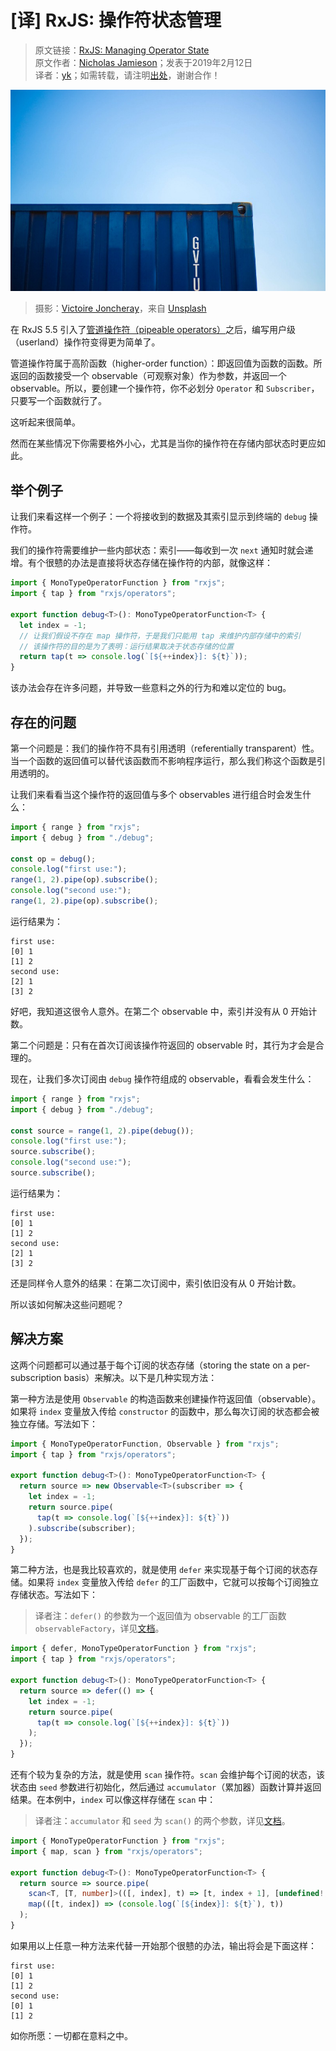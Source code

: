 # [译] RxJS: 操作符状态管理

> 原文链接：[RxJS: Managing Operator State](https://medium.com/@cartant/rxjs-managing-operator-state-2f20681df21d)<br/>
> 原文作者：[Nicholas Jamieson](https://medium.com/@cartant)；发表于2019年2月12日<br/>
> 译者：[yk](https://github.com/m8524769)；如需转载，请注明[出处](https://github.com/m8524769/RxJS-Article-Translation)，谢谢合作！

![](assets/1_yHfcFpUTJiBKy6bvQFDPmA.jpeg)

> 摄影：[Victoire Joncheray](https://unsplash.com/photos/XsP7GCLMWjM?utm_source=unsplash&utm_medium=referral&utm_content=creditCopyText)，来自 [Unsplash](https://unsplash.com/?utm_source=unsplash&utm_medium=referral&utm_content=creditCopyText)

在 RxJS 5.5 引入了[管道操作符（pipeable operators）](https://blog.angularindepth.com/rxjs-understanding-lettable-operators-fe74dda186d3)之后，编写用户级（userland）操作符变得更为简单了。

管道操作符属于高阶函数（higher-order function）：即返回值为函数的函数。所返回的函数接受一个 observable（可观察对象）作为参数，并返回一个 observable。所以，要创建一个操作符，你不必划分 `Operator` 和 `Subscriber`，只要写一个函数就行了。

这听起来很简单。

然而在某些情况下你需要格外小心，尤其是当你的操作符在存储内部状态时更应如此。

## 举个例子

让我们来看这样一个例子：一个将接收到的数据及其索引显示到终端的 `debug` 操作符。

我们的操作符需要维护一些内部状态：索引——每收到一次 `next` 通知时就会递增。有个很戆的办法是直接将状态存储在操作符的内部，就像这样：

```typescript
import { MonoTypeOperatorFunction } from "rxjs";
import { tap } from "rxjs/operators";

export function debug<T>(): MonoTypeOperatorFunction<T> {
  let index = -1;
  // 让我们假设不存在 map 操作符，于是我们只能用 tap 来维护内部存储中的索引
  // 该操作符的目的是为了表明：运行结果取决于状态存储的位置
  return tap(t => console.log(`[${++index}]: ${t}`));
}
```

该办法会存在许多问题，并导致一些意料之外的行为和难以定位的 bug。

## 存在的问题

第一个问题是：我们的操作符不具有引用透明（referentially transparent）性。当一个函数的返回值可以替代该函数而不影响程序运行，那么我们称这个函数是引用透明的。

让我们来看看当这个操作符的返回值与多个 observables 进行组合时会发生什么：

```typescript
import { range } from "rxjs";
import { debug } from "./debug";

const op = debug();
console.log("first use:");
range(1, 2).pipe(op).subscribe();
console.log("second use:");
range(1, 2).pipe(op).subscribe();
```

运行结果为：

```shell
first use:
[0] 1
[1] 2
second use:
[2] 1
[3] 2
```

好吧，我知道这很令人意外。在第二个 observable 中，索引并没有从 0 开始计数。

第二个问题是：只有在首次订阅该操作符返回的 observable 时，其行为才会是合理的。

现在，让我们多次订阅由 `debug` 操作符组成的 observable，看看会发生什么：

```typescript
import { range } from "rxjs";
import { debug } from "./debug";

const source = range(1, 2).pipe(debug());
console.log("first use:");
source.subscribe();
console.log("second use:");
source.subscribe();
```

运行结果为：

```shell
first use:
[0] 1
[1] 2
second use:
[2] 1
[3] 2
```

还是同样令人意外的结果：在第二次订阅中，索引依旧没有从 0 开始计数。

所以该如何解决这些问题呢？

## 解决方案

这两个问题都可以通过基于每个订阅的状态存储（storing the state on a per-subscription basis）来解决。以下是几种实现方法：

第一种方法是使用 `Observable` 的构造函数来创建操作符返回值（observable）。如果将 `index` 变量放入传给 `constructor` 的函数中，那么每次订阅的状态都会被独立存储。写法如下：

```typescript
import { MonoTypeOperatorFunction, Observable } from "rxjs";
import { tap } from "rxjs/operators";

export function debug<T>(): MonoTypeOperatorFunction<T> {
  return source => new Observable<T>(subscriber => {
    let index = -1;
    return source.pipe(
      tap(t => console.log(`[${++index}]: ${t}`))
    ).subscribe(subscriber);
  });
}
```

第二种方法，也是我比较喜欢的，就是使用 `defer` 来实现基于每个订阅的状态存储。如果将 `index` 变量放入传给 `defer` 的工厂函数中，它就可以按每个订阅独立存储状态。写法如下：

> 译者注：`defer()` 的参数为一个返回值为 observable 的工厂函数 `observableFactory`，详见[文档](https://rxjs-dev.firebaseapp.com/api/index/function/defer)。

```typescript
import { defer, MonoTypeOperatorFunction } from "rxjs";
import { tap } from "rxjs/operators";

export function debug<T>(): MonoTypeOperatorFunction<T> {
  return source => defer(() => {
    let index = -1;
    return source.pipe(
      tap(t => console.log(`[${++index}]: ${t}`))
    );
  });
}
```

还有个较为复杂的方法，就是使用 `scan` 操作符。`scan` 会维护每个订阅的状态，该状态由 `seed` 参数进行初始化，然后通过 `accumulator`（累加器）函数计算并返回结果。在本例中，`index` 可以像这样存储在 `scan` 中：

> 译者注：`accumulator` 和 `seed` 为 `scan()` 的两个参数，详见[文档](https://rxjs-dev.firebaseapp.com/api/operators/scan)。

```typescript
import { MonoTypeOperatorFunction } from "rxjs";
import { map, scan } from "rxjs/operators";

export function debug<T>(): MonoTypeOperatorFunction<T> {
  return source => source.pipe(
    scan<T, [T, number]>(([, index], t) => [t, index + 1], [undefined!, -1]),
    map(([t, index]) => (console.log(`[${index}]: ${t}`), t))
  );
}
```

如果用以上任意一种方法来代替一开始那个很戆的办法，输出将会是下面这样：

```shell
first use:
[0] 1
[1] 2
second use:
[0] 1
[1] 2
```

如你所愿：一切都在意料之中。
